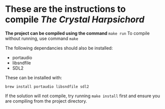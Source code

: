 # These are the instructions to compile *The Crystal Harpsichord*

**The project can be compiled using the command** `make run`
To compile without running, use command `make`

The following dependancies should also be installed:
 - portaudio
 - libsndfile
 - SDL2

These can be installed with:
```
brew install portaudio libsndfile sdl2
```

 If the solution will not compile, try running `make install` first and ensure you are compiling from the project directory.